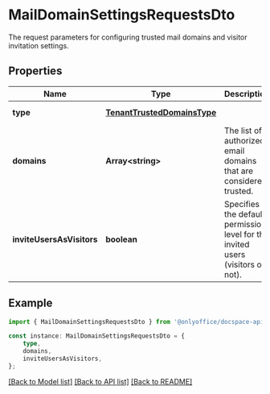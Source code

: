 # MailDomainSettingsRequestsDto

The request parameters for configuring trusted mail domains and visitor invitation settings.

## Properties

Name | Type | Description | Notes
------------ | ------------- | ------------- | -------------
**type** | [**TenantTrustedDomainsType**](TenantTrustedDomainsType.md) |  | [default to undefined]
**domains** | **Array&lt;string&gt;** | The list of authorized email domains that are considered trusted. | [default to undefined]
**inviteUsersAsVisitors** | **boolean** | Specifies the default permission level for the invited users (visitors or not). | [optional] [default to undefined]

## Example

```typescript
import { MailDomainSettingsRequestsDto } from '@onlyoffice/docspace-api-sdk';

const instance: MailDomainSettingsRequestsDto = {
    type,
    domains,
    inviteUsersAsVisitors,
};
```

[[Back to Model list]](../README.md#documentation-for-models) [[Back to API list]](../README.md#documentation-for-api-endpoints) [[Back to README]](../README.md)
